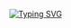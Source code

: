 [![Typing SVG](https://readme-typing-svg.herokuapp.com?size=25&duration=2500&color=8C43EA&vCenter=true&width=200&height=40&lines=Hi+there+%F0%9F%91%8B%F0%9F%8F%BB;I'm+ZoeyZ-233)](https://git.io/typing-svg)

